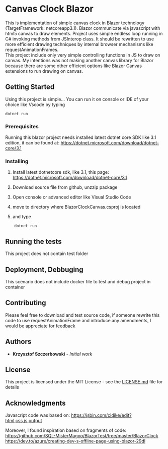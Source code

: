 # Canvas Clock Blazor

This is implementation of simple canvas clock in Blazor technology (TargetFramework: netcoreapp3.1).
Blazor communicate via javascript with html5 canvas to draw elements. Project uses simple endless loop running in C# invoking methods from JSInterop class. It should be rewritten to use more efficient drawing techniques by internal browser mechanisms like requestAnimationFrames.  
This project include only very simple controlling functions in JS to draw on canvas. My intentions was not making another canvas library for Blazor because there are some other efficient options like Blazor Canvas extensions to run drawing on canvas. 


## Getting Started

Using this project is simple... 
You can run it on console or IDE of your choice like Vscode by typing 
```
dotnet run
```

### Prerequisites

Running this blazor project needs installed latest dotnet core SDK like 3.1 edition, it can be found at: https://dotnet.microsoft.com/download/dotnet-core/3.1


### Installing

1. Install latest dotnetcore sdk, like 3.1, this page: https://dotnet.microsoft.com/download/dotnet-core/3.1

2. Download source file from github, unzzip package
3. Open console or advanced editor like Visual Studio Code
4. move to directory where BlazorClockCanvas.csproj is located
5. and type
```
    dotnet run
```

## Running the tests

This project does not contain test folder

## Deployment, Debbuging

This scenario does not include docker file to test and debug project in container


## Contributing

Please feel free to download and test source code, if someone rewrite this code to use requestAnimationFrame and introduce any amendments, I would be appreciate for feedback

## Authors

* **Krzysztof Szczerbowski** - *Initial work* 

## License

This project is licensed under the MIT License - see the [LICENSE.md](LICENSE.md) file for details

## Acknowledgments

Javascript code was based on:
https://jsbin.com/cidike/edit?html,css,js,output

Moreover, I found inspiration based on fragments of code:
https://github.com/SQL-MisterMagoo/BlazorTest/tree/master/BlazorClock
https://dev.to/azure/creating-dev-s-offline-page-using-blazor-29dl



